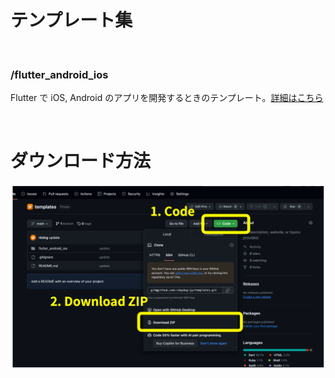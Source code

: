 # テンプレート集

<br />

### /flutter_android_ios

Flutter で iOS, Android のアプリを開発するときのテンプレート。[詳細はこちら](https://github.com/rbdog/templates/tree/main/flutter_android_ios)

<br />

# ダウンロード方法

![image](https://github.com/rbdog/templates/blob/main/docs/static/images/download.png?raw=true)
